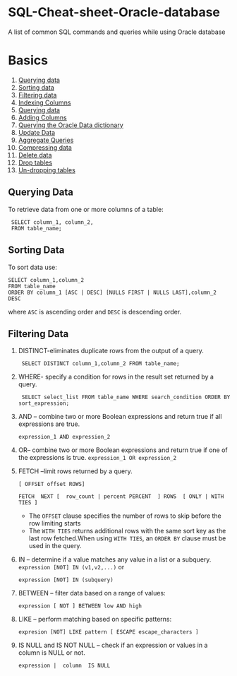 # SQL-Cheat-sheet-Oracle-database
A list of common SQL commands and queries while using Oracle database

# Basics
1. [Querying data](#querying-data )
2. [Sorting data](#sorting-data)
3. [Filtering data](#filtering-data)
4. [Indexing Columns]()
5. [Querying data]()
6. [Adding Columns]()
7. [Querying the Oracle Data dictionary]()
8. [Update Data]()
9. [Aggregate Queries]()
10. [Compressing data]()
11. [Delete data]()
12. [Drop tables]()
13. [Un-dropping tables]()

## Querying Data
To retrieve data from one or more columns of a table:

```
 SELECT column_1, column_2,
 FROM table_name;
```

## Sorting Data
To sort data use:

``` 
SELECT column_1,column_2 
FROM table_name 
ORDER BY column_1 [ASC | DESC] [NULLS FIRST | NULLS LAST],column_2 DESC
 ```

where ```ASC``` is ascending order and ```DESC``` is descending order.

## Filtering Data

1. DISTINCT-eliminates duplicate rows from the output of a query.

    ``` SELECT DISTINCT column_1,column_2 FROM table_name;```

2. WHERE- specify a condition for rows in the result set returned by a query.

    ``` SELECT select_list FROM table_name WHERE search_condition ORDER BY sort_expression;```
3. AND – combine two or more Boolean expressions and return true if all expressions are true.

    ``` expression_1 AND expression_2 ```
4. OR–  combine two or more Boolean expressions and return true if one of the expressions is true.
    ```expression_1 OR expression_2```
5. FETCH –limit rows returned by a query.

    ```
    [ OFFSET offset ROWS]

    FETCH  NEXT [  row_count | percent PERCENT  ] ROWS  [ ONLY | WITH TIES ]
     ```

    * The ```OFFSET``` clause specifies the number of rows to skip before the row limiting starts
    * The ```WITH TIES``` returns additional rows with the same sort key as the last row fetched.When using ```WITH TIES```, an ```ORDER BY``` clause must be used in the query. 


6. IN – determine if a value matches any value in a list or a subquery.
    ```expression [NOT] IN (v1,v2,...)```
    or

    ```expression [NOT] IN (subquery)```
7. BETWEEN – filter data based on a range of values:

    ```expression [ NOT ] BETWEEN low AND high```
8. LIKE  – perform matching based on specific patterns:

    ```expresion [NOT] LIKE pattern [ ESCAPE escape_characters ]``` 
9. IS NULL and IS NOT NULL – check if an expression or values in a column is NULL or not.

    ```expression |  column  IS NULL```
